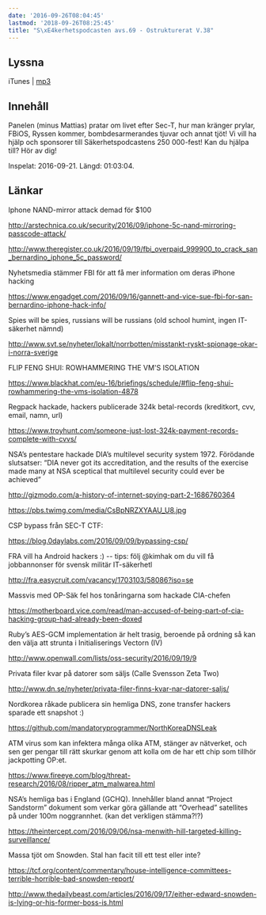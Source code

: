 ```yaml
---
date: '2016-09-26T08:04:45'
lastmod: '2018-09-26T08:25:45'
title: "S\xE4kerhetspodcasten avs.69 - Ostrukturerat V.38"
---
```

## Lyssna

iTunes \| [mp3](http://traffic.libsyn.com/sakerhetspodcasten/Ostrukturerat_v38.mp3) 

## Innehåll

Panelen (minus Mattias) pratar om livet efter Sec-T, hur man kränger prylar, FBiOS,
Ryssen kommer, bombdesarmerandes tjuvar och annat tjöt! Vi vill ha hjälp och sponsorer
till Säkerhetspodcastens 250 000-fest! Kan du hjälpa till? Hör av dig!

Inspelat: 2016-09-21. Längd: 01:03:04.

## Länkar

Iphone NAND-mirror attack demad för $100 


[http://arstechnica.co.uk/security/2016/09/iphone-5c-nand-mirroring-passcode-attack/
](http://arstechnica.co.uk/security/2016/09/iphone-5c-nand-mirroring-passcode-attack/)


[http://www.theregister.co.uk/2016/09/19/fbi_overpaid_999900_to_crack_san_bernardino_iphone_5c_password/
](http://www.theregister.co.uk/2016/09/19/fbi_overpaid_999900_to_crack_san_bernardino_iphone_5c_password/)


Nyhetsmedia stämmer FBI för att få mer information om deras iPhone hacking


[https://www.engadget.com/2016/09/16/gannett-and-vice-sue-fbi-for-san-bernardino-iphone-hack-info/
](https://www.engadget.com/2016/09/16/gannett-and-vice-sue-fbi-for-san-bernardino-iphone-hack-info/)


Spies will be spies, russians will be russians (old school humint, ingen IT-säkerhet nämnd)


[http://www.svt.se/nyheter/lokalt/norrbotten/misstankt-ryskt-spionage-okar-i-norra-sverige
](http://www.svt.se/nyheter/lokalt/norrbotten/misstankt-ryskt-spionage-okar-i-norra-sverige)


FLIP FENG SHUI: ROWHAMMERING THE VM\'S ISOLATION


[https://www.blackhat.com/eu-16/briefings/schedule/#flip-feng-shui-rowhammering-the-vms-isolation-4878
](https://www.blackhat.com/eu-16/briefings/schedule/#flip-feng-shui-rowhammering-the-vms-isolation-4878)


Regpack hackade, hackers publicerade 324k betal-records (kreditkort, cvv, email, namn, url)


[https://www.troyhunt.com/someone-just-lost-324k-payment-records-complete-with-cvvs/
](https://www.troyhunt.com/someone-just-lost-324k-payment-records-complete-with-cvvs/)


NSA’s pentestare hackade DIA’s multilevel security system 1972. Förödande slutsatser:
“DIA never got its accreditation, and the results of the exercise made many at NSA
sceptical that multilevel security could ever be achieved”

[http://gizmodo.com/a-history-of-internet-spying-part-2-1686760364
](http://gizmodo.com/a-history-of-internet-spying-part-2-1686760364)


[https://pbs.twimg.com/media/CsBpNRZXYAAU_U8.jpg
](https://pbs.twimg.com/media/CsBpNRZXYAAU_U8.jpg)


 

CSP bypass från SEC-T CTF:


[https://blog.0daylabs.com/2016/09/09/bypassing-csp/
](https://blog.0daylabs.com/2016/09/09/bypassing-csp/)


 

FRA vill ha Android hackers :) -- tips: följ @kimhak om du vill få jobbannonser för
svensk militär IT-säkerhetl


[http://fra.easycruit.com/vacancy/1703103/58086?iso=se
](http://fra.easycruit.com/vacancy/1703103/58086?iso=se)


 

Massvis med OP-Säk fel hos tonåringarna som hackade CIA-chefen


[https://motherboard.vice.com/read/man-accused-of-being-part-of-cia-hacking-group-had-already-been-doxed
](https://motherboard.vice.com/read/man-accused-of-being-part-of-cia-hacking-group-had-already-been-doxed)


 

Ruby’s AES-GCM implementation är helt trasig, beroende på ordning så kan den välja
att strunta i Initialiserings Vectorn (IV)


[http://www.openwall.com/lists/oss-security/2016/09/19/9
](http://www.openwall.com/lists/oss-security/2016/09/19/9)


 

Privata filer kvar på datorer som säljs (Calle Svensson Zeta Two)


[http://www.dn.se/nyheter/privata-filer-finns-kvar-nar-datorer-saljs/
](http://www.dn.se/nyheter/privata-filer-finns-kvar-nar-datorer-saljs/)


 

Nordkorea råkade publicera sin hemliga DNS, zone transfer hackers sparade ett snapshot :)


[https://github.com/mandatoryprogrammer/NorthKoreaDNSLeak
](https://github.com/mandatoryprogrammer/NorthKoreaDNSLeak)


 

ATM virus som kan infektera många olika ATM, stänger av nätverket, och sen ger pengar
till rätt skurkar genom att kolla om de har ett chip som tillhör jackpotting OP:et.


[https://www.fireeye.com/blog/threat-research/2016/08/ripper_atm_malwarea.html
](https://www.fireeye.com/blog/threat-research/2016/08/ripper_atm_malwarea.html)


 

NSA’s hemliga bas i England (GCHQ). Innehåller bland annat “Project Sandstorm” dokument
som verkar göra gällande att “Overhead” satellites på under 100m noggrannhet. (kan
det verkligen stämma?!?)


[https://theintercept.com/2016/09/06/nsa-menwith-hill-targeted-killing-surveillance/
](https://theintercept.com/2016/09/06/nsa-menwith-hill-targeted-killing-surveillance/)


 

Massa tjöt om Snowden. Stal han facit till ett test eller inte?


[https://tcf.org/content/commentary/house-intelligence-committees-terrible-horrible-bad-snowden-report/
](https://tcf.org/content/commentary/house-intelligence-committees-terrible-horrible-bad-snowden-report/)


[http://www.thedailybeast.com/articles/2016/09/17/either-edward-snowden-is-lying-or-his-former-boss-is.html
](http://www.thedailybeast.com/articles/2016/09/17/either-edward-snowden-is-lying-or-his-former-boss-is.html)

